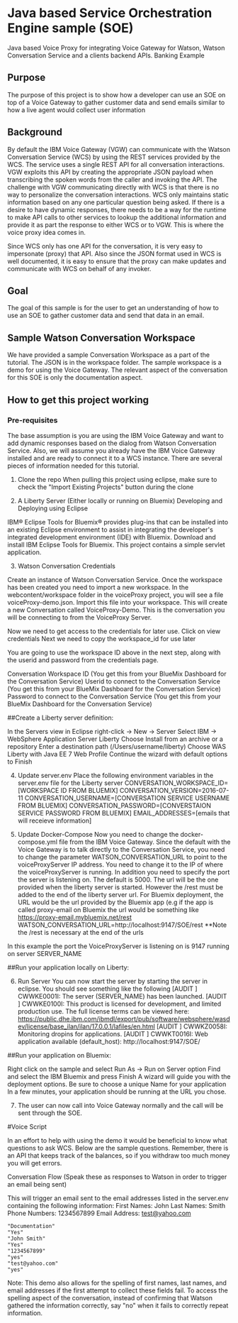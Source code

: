 # Java based Service Orchestration Engine sample (SOE)

Java based Voice Proxy for integrating Voice Gateway for Watson, Watson Conversation Service and a clients backend APIs.
Banking Example

## Purpose

The purpose of this project is to show how a developer can use an SOE on top of a Voice Gateway to gather customer data and send emails similar to how a live agent would collect user information


## Background

By default the IBM Voice Gateway (VGW) can communicate with the Watson Conversation Service (WCS) by using the REST services provided by the WCS. The service uses a single REST API for all conversation interactions. VGW exploits this API by creating the appropriate JSON payload when transcribing the spoken words from the caller and invoking the API. The challenge with VGW communicating directly with WCS is that there is no way to personalize the conversation interactions. WCS only maintains static information based on any one particular question being asked. If there is a desire to have dynamic responses, there needs to be a way for the runtime to make API calls to other services to lookup the additional information and provide it as part the response to either WCS or to VGW. This is where the voice proxy idea comes in.

Since WCS only has one API for the conversation, it is very easy to impersonate (proxy) that API. Also since the JSON format used in WCS is well documented, it is easy to ensure that the proxy can make updates and communicate with WCS on behalf of any invoker.

## Goal

The goal of this sample is for the user to get an understanding of how to use an SOE to gather customer data and send that data in an email.

## Sample Watson Conversation Workspace

We have provided a sample Conversation Workspace as a part of the tutorial. The JSON is in the workspace folder. The sample workspace is a demo for using the Voice Gateway.  The relevant aspect of the conversation for this SOE is only the documentation aspect.


## How to get this project working

### Pre-requisites

The base assumption is you are using the IBM Voice Gateway and want to add dynamic responses based on the dialog from Watson Conversation Service. Also, we will assume you already have the IBM Voice Gateway installed and are ready to connect it to a WCS instance. There are several pieces of information needed for this tutorial.

1. Clone the repo
When pulling this project using eclipse, make sure to check the "Import Existing Projects" button during the clone

2. A Liberty Server (Either locally or running on Bluemix)
Developing and Deploying using Eclipse

IBM® Eclipse Tools for Bluemix® provides plug-ins that can be installed into an existing Eclipse environment to assist in integrating the developer's integrated development environment (IDE) with Bluemix.
Download and install  IBM Eclipse Tools for Bluemix.
This project contains a simple servlet application.

3. Watson Conversation Credentials

Create an instance of Watson Conversation Service. Once the workspace has been created you need to import a new workspace. In the webcontent/workspace folder in the voiceProxy project, you will see a file voiceProxy-demo.json. Import this file into your workspace. This will create a new Conversation called VoiceProxy-Demo. This is the conversation you will be connecting to from the VoiceProxy Server.

Now we need to get access to the credentials for later use. Click on view credentials
Next we need to copy the workspace_id for use later

You are going to use the workspace ID above in the next step, along with the userid and password from the credentials page.

Conversation Workspace ID (You get this from your BlueMix Dashboard for the Conversation Service)
Userid to connect to the Conversation Service (You get this from your BlueMix Dashboard for the Conversation Service)
Password to connect to the Conversation Service (You get this from your BlueMix Dashboard for the Conversation Service)

##Create a Liberty server definition:

In the Servers view in Eclipse right-click -> New -> Server
Select IBM -> WebSphere Application Server Liberty
Choose Install from an archive or a repository
Enter a destination path (/Users/username/liberty)
Choose WAS Liberty with Java EE 7 Web Profile
Continue the wizard with default options to Finish

4. Update server.env
Place the following environment variables in the server.env file for the Liberty server
    CONVERSATION_WORKSPACE_ID=[WORKSPACE ID FROM BLUEMIX]
    CONVERSATION_VERSION=2016-07-11
    CONVERSATION_USERNAME=[CONVERSATION SERVICE USERNAME FROM BLUEMIX]
    CONVERSATION_PASSWORD=[CONVERSTAION SERVICE PASSWORD FROM BLUEMIX]
    EMAIL_ADDRESSES=[emails that will receieve information]

5. Update Docker-Compose
Now you need to change the docker-compose.yml file from the IBM Voice Gateway. Since the default with the Voice Gateway is to talk directly to the Conversation Service, you need to change the parameter WATSON_CONVERSATION_URL to point to the voiceProxyServer IP address. You need to change it to the IP of where the voiceProxyServer is running. In addition you need to specify the port the server is listening on. The default is 5000. The url will be the one provided when the liberty server is started. However the /rest must be added to the end of the liberty server url. For Bluemix deployment, the URL would be the url provided by the Bluemix app (e.g if the app is called proxy-email on Bluemix the url would be something like https://proxy-email.mybluemix.net/rest
    WATSON_CONVERSATION_URL=http://localhost:9147/SOE/rest
    **Note the /rest is necessary at the end of the urls

In this example the port the VoiceProxyServer is listening on is 9147 running on server SERVER_NAME

##Run your application locally on Liberty: 

6. Run Server
You can now start the server by starting the server in eclipse. You should see something like the following
[AUDIT   ] CWWKE0001I: The server (SERVER_NAME) has been launched.
[AUDIT   ] CWWKE0100I: This product is licensed for development, and limited production use. The full license terms can be viewed here: https://public.dhe.ibm.com/ibmdl/export/pub/software/websphere/wasdev/license/base_ilan/ilan/17.0.0.1/lafiles/en.html
[AUDIT   ] CWWKZ0058I: Monitoring dropins for applications.
[AUDIT   ] CWWKT0016I: Web application available (default_host): http://localhost:9147/SOE/


##Run your application on Bluemix:

Right click on the sample and select Run As -> Run on Server option
Find and select the IBM Bluemix and press Finish
A wizard will guide you with the deployment options. Be sure to choose a unique Name for your application
In a few minutes, your application should be running at the URL you chose.

7. The user can now call into Voice Gateway normally and the call will be sent through the SOE.

#Voice Script

In an effort to help with using the demo it would be beneficial to know what questions to ask WCS. Below are the sample questions. Remember, there is an API that keeps track of the balances, so if you withdraw too much money you will get errors.

Conversation Flow (Speak these as responses to Watson in order to trigger an email being sent)

This will trigger an email sent to the email addresses listed in the server.env containing the following information:
First Names: John
Last Names: Smith
Phone Numbers: 1234567899
Email Address: test@yahoo.com

    "Documentation"
    "Yes"
    "John Smith"
    "Yes"
    "1234567899"
    "yes"
    "test@yahoo.com"
    "yes"

Note: This demo also allows for the spelling of first names, last names, and email addresses if the first attempt to collect these fields fail.  To access the spelling aspect of the conversation, instead of confirming that Watson gathered the information correctly, say "no" when it fails to correctly repeat information.